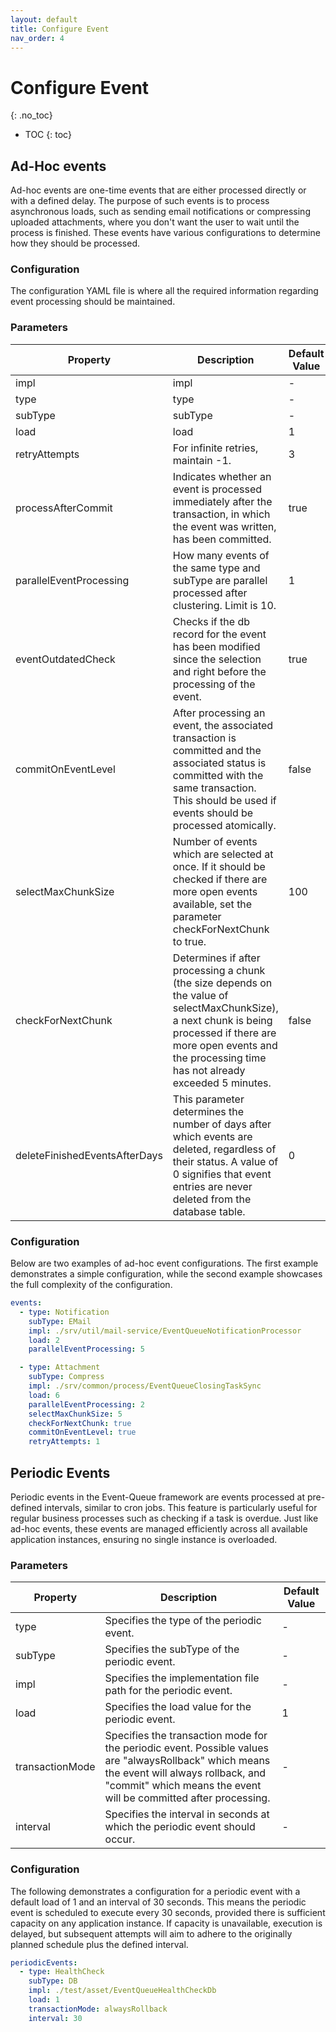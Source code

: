 ```yaml
---
layout: default
title: Configure Event
nav_order: 4
---
```


<!-- prettier-ignore-start -->

# Configure Event

{: .no_toc}
<!-- prettier-ignore-end -->

<!-- prettier-ignore -->
- TOC
{: toc}

## Ad-Hoc events

Ad-hoc events are one-time events that are either processed directly or with a defined delay. The purpose of such events
is to process asynchronous loads, such as sending email notifications or compressing uploaded attachments, where you
don't want the user to wait until the process is finished. These events have various configurations to determine how
they should be processed.

### Configuration

The configuration YAML file is where all the required information regarding event processing should be maintained.

### Parameters

| Property                      | Description                                                                                                                                                                                                             | Default Value |
| ----------------------------- | ----------------------------------------------------------------------------------------------------------------------------------------------------------------------------------------------------------------------- | ------------- |
| impl                          | impl                                                                                                                                                                                                                    | -             |
| type                          | type                                                                                                                                                                                                                    | -             |
| subType                       | subType                                                                                                                                                                                                                 | -             |
| load                          | load                                                                                                                                                                                                                    | 1             |
| retryAttempts                 | For infinite retries, maintain -1.                                                                                                                                                                                      | 3             |
| processAfterCommit            | Indicates whether an event is processed immediately after the transaction, in which the event was written, has been committed.                                                                                          | true          |
| parallelEventProcessing       | How many events of the same type and subType are parallel processed after clustering. Limit is 10.                                                                                                                      | 1             |
| eventOutdatedCheck            | Checks if the db record for the event has been modified since the selection and right before the processing of the event.                                                                                               | true          |
| commitOnEventLevel            | After processing an event, the associated transaction is committed and the associated status is committed with the same transaction. This should be used if events should be processed atomically.                      | false         |
| selectMaxChunkSize            | Number of events which are selected at once. If it should be checked if there are more open events available, set the parameter checkForNextChunk to true.                                                              | 100           |
| checkForNextChunk             | Determines if after processing a chunk (the size depends on the value of selectMaxChunkSize), a next chunk is being processed if there are more open events and the processing time has not already exceeded 5 minutes. | false         |
| deleteFinishedEventsAfterDays | This parameter determines the number of days after which events are deleted, regardless of their status. A value of 0 signifies that event entries are never deleted from the database table.                           | 0             |

### Configuration

Below are two examples of ad-hoc event configurations. The first example demonstrates a simple configuration, while the
second example showcases the full complexity of the configuration.

```yaml
events:
  - type: Notification
    subType: EMail
    impl: ./srv/util/mail-service/EventQueueNotificationProcessor
    load: 2
    parallelEventProcessing: 5

  - type: Attachment
    subType: Compress
    impl: ./srv/common/process/EventQueueClosingTaskSync
    load: 6
    parallelEventProcessing: 2
    selectMaxChunkSize: 5
    checkForNextChunk: true
    commitOnEventLevel: true
    retryAttempts: 1
```

## Periodic Events

Periodic events in the Event-Queue framework are events processed at pre-defined intervals, similar to cron jobs.
This feature is particularly useful for regular business processes such as checking if a task is overdue. Just like
ad-hoc events, these events are managed efficiently across all available application instances, ensuring no single
instance is overloaded.

### Parameters

| Property        | Description                                                                                                                                                                                                    | Default Value |
| --------------- | -------------------------------------------------------------------------------------------------------------------------------------------------------------------------------------------------------------- | ------------- |
| type            | Specifies the type of the periodic event.                                                                                                                                                                      | -             |
| subType         | Specifies the subType of the periodic event.                                                                                                                                                                   | -             |
| impl            | Specifies the implementation file path for the periodic event.                                                                                                                                                 | -             |
| load            | Specifies the load value for the periodic event.                                                                                                                                                               | 1             |
| transactionMode | Specifies the transaction mode for the periodic event. Possible values are "alwaysRollback" which means the event will always rollback, and "commit" which means the event will be committed after processing. | -             |
| interval        | Specifies the interval in seconds at which the periodic event should occur.                                                                                                                                    | -             |

### Configuration

The following demonstrates a configuration for a periodic event with a default load of 1 and an interval of 30 seconds.
This means the periodic event is scheduled to execute every 30 seconds, provided there is sufficient capacity on any
application instance. If capacity is unavailable, execution is delayed, but subsequent attempts will aim to adhere to
the originally planned schedule plus the defined interval.

```yaml
periodicEvents:
  - type: HealthCheck
    subType: DB
    impl: ./test/asset/EventQueueHealthCheckDb
    load: 1
    transactionMode: alwaysRollback
    interval: 30
```
